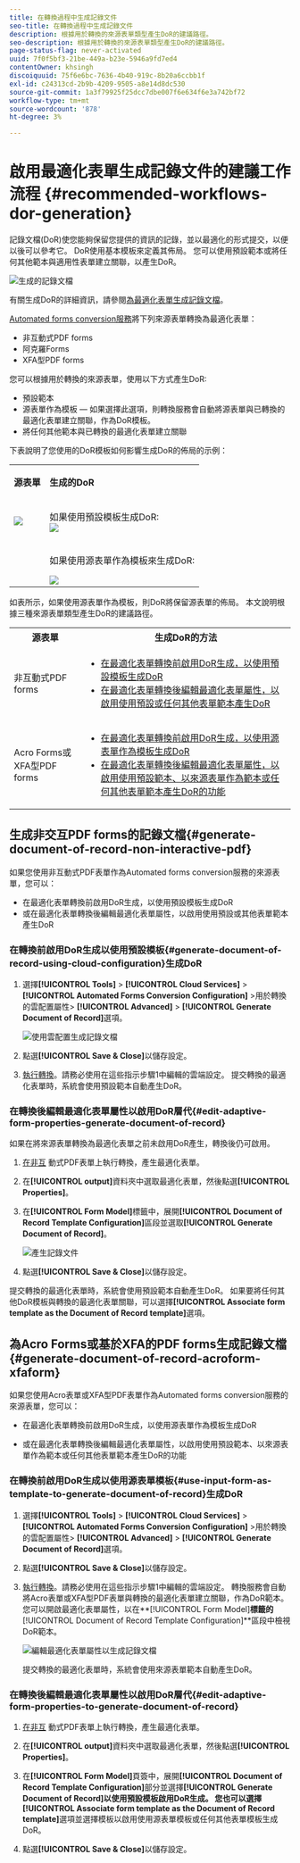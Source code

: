 ```yaml
---
title: 在轉換過程中生成記錄文件
seo-title: 在轉換過程中生成記錄文件
description: 根據用於轉換的來源表單類型產生DoR的建議路徑。
seo-description: 根據用於轉換的來源表單類型產生DoR的建議路徑。
page-status-flag: never-activated
uuid: 7f0f5bf3-21be-449a-b23e-5946a9fd7ed4
contentOwner: khsingh
discoiquuid: 75f6e6bc-7636-4b40-919c-8b20a6ccbb1f
exl-id: c24313cd-2b9b-4209-9505-a8e14d8dc530
source-git-commit: 1a3f79925f25dcc7dbe007f6e634f6e3a742bf72
workflow-type: tm+mt
source-wordcount: '878'
ht-degree: 3%

---
```


# 啟用最適化表單生成記錄文件的建議工作流程 {#recommended-workflows-dor-generation}

記錄文檔(DoR)使您能夠保留您提供的資訊的記錄，並以最適化的形式提交，以便以後可以參考它。
DoR使用基本模板來定義其佈局。 您可以使用預設範本或將任何其他範本與適用性表單建立關聯，以產生DoR。

![生成的記錄文檔](assets/document_of_record.gif)

有關生成DoR的詳細資訊，請參閱[為最適化表單生成記錄文檔](https://helpx.adobe.com/experience-manager/6-5/forms/using/generate-document-of-record-for-non-xfa-based-adaptive-forms.html)。

[Automated forms conversion服務](../help/introduction.md)將下列來源表單轉換為最適化表單：

* 非互動式PDF forms
* 阿克羅Forms
* XFA型PDF forms

您可以根據用於轉換的來源表單，使用以下方式產生DoR:

* 預設範本
* 源表單作為模板 — 如果選擇此選項，則轉換服務會自動將源表單與已轉換的最適化表單建立關聯，作為DoR模板。
* 將任何其他範本與已轉換的最適化表單建立關聯

下表說明了您使用的DoR模板如何影響生成DoR的佈局的示例：

<table> 
 <tbody>
 <tr>
  <td><p><strong>源表單</strong></p></td>
  <td><p><strong>生成的DoR</strong></p></td> 
   </tr>
  <tr>
   <td><img src="assets/source_xdp_updated.png"/></td>
   <td><p>如果使用預設模板生成DoR:</br><img src="assets/source_form_default_updated.png"/></td>
   </tr>
   <tr>
   <td></td>
   <td><p>如果使用源表單作為模板來生成DoR:</br></p><img src="assets/source_form_dor_updated.png"/></td>
   </tr>
  </tbody>
</table>

如表所示，如果使用源表單作為模板，則DoR將保留源表單的佈局。
本文說明根據三種來源表單類型產生DoR的建議路徑。

<table> 
 <tbody> 
  <tr> 
   <th><strong>源表單</strong></th> 
   <th><strong>生成DoR的方法</strong></th> 
  </tr> 
  <tr> 
   <td><p>非互動式PDF forms</p></td> 
   <td> 
    <ul> 
     <li><a href="#generate-document-of-record-using-cloud-configuration">在最適化表單轉換前啟用DoR生成，以使用預設模板生成DoR</a></li> 
     <li><a href="#edit-adaptive-form-properties-generate-document-of-record">在最適化表單轉換後編輯最適化表單屬性，以啟用使用預設或任何其他表單範本產生DoR</a></li> 
    </ul> </td> 
  </tr>
  <tr> 
   <td><p>Acro Forms或XFA型PDF forms</p></td> 
   <td> 
    <ul> 
     <li><a href="#use-input-form-as-template-to-generate-document-of-record">在最適化表單轉換前啟用DoR生成，以使用源表單作為模板生成DoR</a></li> 
     <li><a href="#edit-adaptive-form-properties-to-generate-document-of-record">在最適化表單轉換後編輯最適化表單屬性，以啟用使用預設範本、以來源表單作為範本或任何其他表單範本產生DoR的功能</a></li> 
    </ul> </td> 
  </tr>    
 </tbody> 
</table>

## 生成非交互PDF forms的記錄文檔{#generate-document-of-record-non-interactive-pdf}

如果您使用非互動式PDF表單作為Automated forms conversion服務的來源表單，您可以：

* 在最適化表單轉換前啟用DoR生成，以使用預設模板生成DoR
* 或在最適化表單轉換後編輯最適化表單屬性，以啟用使用預設或其他表單範本產生DoR

### 在轉換前啟用DoR生成以使用預設模板{#generate-document-of-record-using-cloud-configuration}生成DoR

1. 選擇&#x200B;**[!UICONTROL Tools]** > **[!UICONTROL Cloud Services]** > **[!UICONTROL Automated Forms Conversion Configuration]** >用於轉換的雲配置屬性> **[!UICONTROL Advanced]** > **[!UICONTROL Generate Document of Record]**&#x200B;選項。

   ![使用雲配置生成記錄文檔](assets/generate_dor_cloud_config.gif)

1. 點選&#x200B;**[!UICONTROL Save & Close]**&#x200B;以儲存設定。

1. [執行轉換](../help/convert-existing-forms-to-adaptive-forms.md)。請務必使用在這些指示步驟1中編輯的雲端設定。
提交轉換的最適化表單時，系統會使用預設範本自動產生DoR。

### 在轉換後編輯最適化表單屬性以啟用DoR層代{#edit-adaptive-form-properties-generate-document-of-record}

如果在將來源表單轉換為最適化表單之前未啟用DoR產生，轉換後仍可啟用。

1. [在非互](../help/convert-existing-forms-to-adaptive-forms.md) 動式PDF表單上執行轉換，產生最適化表單。

1. 在&#x200B;**[!UICONTROL output]**&#x200B;資料夾中選取最適化表單，然後點選&#x200B;**[!UICONTROL Properties]**。

1. 在&#x200B;**[!UICONTROL Form Model]**&#x200B;標籤中，展開&#x200B;**[!UICONTROL Document of Record Template Configuration]**&#x200B;區段並選取&#x200B;**[!UICONTROL Generate Document of Record]**。

   ![產生記錄文件](assets/generate_dor_af_properties.png)

1. 點選&#x200B;**[!UICONTROL Save & Close]**&#x200B;以儲存設定。

提交轉換的最適化表單時，系統會使用預設範本自動產生DoR。 如果要將任何其他DoR模板與轉換的最適化表單關聯，可以選擇&#x200B;**[!UICONTROL Associate form template as the Document of Record template]**&#x200B;選項。

## 為Acro Forms或基於XFA的PDF forms生成記錄文檔{#generate-document-of-record-acroform-xfaform}

如果您使用Acro表單或XFA型PDF表單作為Automated forms conversion服務的來源表單，您可以：

* 在最適化表單轉換前啟用DoR生成，以使用源表單作為模板生成DoR

* 或在最適化表單轉換後編輯最適化表單屬性，以啟用使用預設範本、以來源表單作為範本或任何其他表單範本產生DoR的功能

### 在轉換前啟用DoR生成以使用源表單模板{#use-input-form-as-template-to-generate-document-of-record}生成DoR

1. 選擇&#x200B;**[!UICONTROL Tools]** > **[!UICONTROL Cloud Services]** > **[!UICONTROL Automated Forms Conversion Configuration]** >用於轉換的雲配置屬性> **[!UICONTROL Advanced]** > **[!UICONTROL Generate Document of Record]**&#x200B;選項。

1. 點選&#x200B;**[!UICONTROL Save & Close]**&#x200B;以儲存設定。

1. [執行轉換](../help/convert-existing-forms-to-adaptive-forms.md)。請務必使用在這些指示步驟1中編輯的雲端設定。
轉換服務會自動將Acro表單或XFA型PDF表單與轉換的最適化表單建立關聯，作為DoR範本。
您可以開啟最適化表單屬性，以在**[!UICONTROL Form Model]**&#x200B;標籤的&#x200B;**[!UICONTROL Document of Record Template Configuration]**&#x200B;區段中檢視DoR範本。

   ![編輯最適化表單屬性以生成記錄文檔](assets/generate_dor_af_properties_xdp_acro.png)

   提交轉換的最適化表單時，系統會使用來源表單範本自動產生DoR。

### 在轉換後編輯最適化表單屬性以啟用DoR層代{#edit-adaptive-form-properties-to-generate-document-of-record}

1. [在非互](../help/convert-existing-forms-to-adaptive-forms.md) 動式PDF表單上執行轉換，產生最適化表單。

1. 在&#x200B;**[!UICONTROL output]**&#x200B;資料夾中選取最適化表單，然後點選&#x200B;**[!UICONTROL Properties]**。

1. 在&#x200B;**[!UICONTROL Form Model]**&#x200B;頁簽中，展開&#x200B;**[!UICONTROL Document of Record Template Configuration]**&#x200B;部分並選擇&#x200B;**[!UICONTROL Generate Document of Record]**以使用預設模板啟用DoR生成。
您也可以選擇**[!UICONTROL Associate form template as the Document of Record template]**&#x200B;選項並選擇模板以啟用使用源表單模板或任何其他表單模板生成DoR。

1. 點選&#x200B;**[!UICONTROL Save & Close]**&#x200B;以儲存設定。

